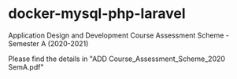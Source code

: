 # docker-mysql-php-laravel

Application Design and Development
Course Assessment Scheme - Semester A (2020-2021)

Please find the details in "ADD Course_Assessment_Scheme_2020 SemA.pdf"
